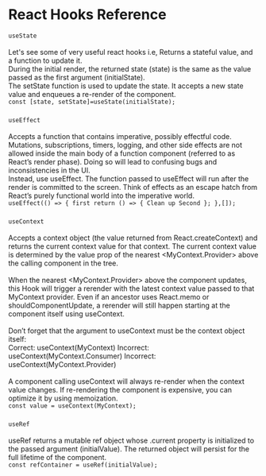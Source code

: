 # React Hooks Reference

`useState`\
\
Let's see some of very useful react hooks i.e,
Returns a stateful value, and a function to update it.\
During the initial render, the returned state (state) is the same as the value passed as the first argument (initialState).\
The setState function is used to update the state. It accepts a new state value and enqueues a re-render of the component.\
`const [state, setState]=useState(initialState);`
###
`useEffect`\
\
Accepts a function that contains imperative, possibly effectful code.\
Mutations, subscriptions, timers, logging, and other side effects are not allowed inside the main body of a function component (referred to as React’s render phase). Doing so will lead to confusing bugs and inconsistencies in the UI.\
Instead, use useEffect. The function passed to useEffect will run after the render is committed to the screen. Think of effects as an escape hatch from React’s purely functional world into the imperative world.\
`useEffect(() => {
  first
  return () => {
    Clean up
    Second
  };
},[]);`
###
`useContext`\
\
Accepts a context object (the value returned from React.createContext) and returns the current context value for that context. The current context value is determined by the value prop of the nearest <MyContext.Provider> above the calling component in the tree.\
\
When the nearest <MyContext.Provider> above the component updates, this Hook will trigger a rerender with the latest context value passed to that MyContext provider. Even if an ancestor uses React.memo or shouldComponentUpdate, a rerender will still happen starting at the component itself using useContext.\
\
Don’t forget that the argument to useContext must be the context object itself:\
Correct: useContext(MyContext)
Incorrect: useContext(MyContext.Consumer)
Incorrect: useContext(MyContext.Provider)\
\
A component calling useContext will always re-render when the context value changes. If re-rendering the component is expensive, you can optimize it by using memoization.
\
`const value = useContext(MyContext);`
###
`useRef`\
\
useRef returns a mutable ref object whose .current property is initialized to the passed argument (initialValue). The returned object will persist for the full lifetime of the component.\
`const refContainer = useRef(initialValue);`